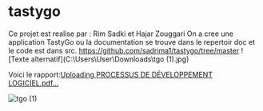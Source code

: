 # tastygo
Ce projet est realise par : Rim Sadki et Hajar Zouggari
On a cree une application TastyGo ou la documentation se trouve dans le repertoir doc et le code est dans src.
https://github.com/sadrima1/tastygo/tree/master
![Texte alternatif](C:\Users\User\Downloads\tgo (1).jpg)


Voici le rapport:[Uploading PROCESSUS DE DÉVELOPPEMENT LOGICIEL.pdf…]()

![tgo (1)](https://github.com/sadrima1/tastygo/assets/114884286/7e5b03ba-80ff-46fd-88dc-d6ceaf4fb434)
